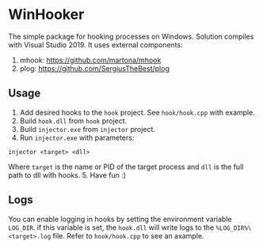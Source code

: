 # WinHooker

The simple package for hooking processes on Windows. Solution compiles with Visual Studio 2019. It uses external components:
1. mhook: https://github.com/martona/mhook
2. plog: https://github.com/SergiusTheBest/plog

## Usage

1. Add desired hooks to the `hook` project. See `hook/hook.cpp` with example.
2. Build `hook.dll` from `hook` project.
3. Build `injector.exe` from `injector` project.
4. Run `injector.exe` with parameters:
```
injector <target> <dll>
```
Where `target` is the name or PID of the target process and `dll` is the full path to dll with hooks.
5. Have fun :)

## Logs

You can enable logging in hooks by setting the environment variable `LOG_DIR`. if this variable is set, the `hook.dll` will write logs to the `%LOG_DIR%\<target>.log` file. Refer to `hook/hook.cpp` to see an axample.
